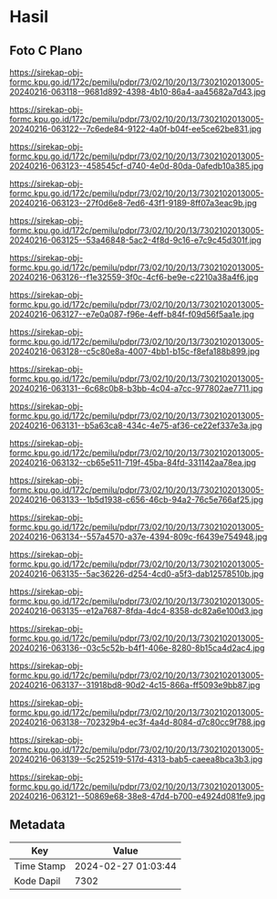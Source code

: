# Hasil

## Foto C Plano

https://sirekap-obj-formc.kpu.go.id/172c/pemilu/pdpr/73/02/10/20/13/7302102013005-20240216-063118--9681d892-4398-4b10-86a4-aa45682a7d43.jpg

https://sirekap-obj-formc.kpu.go.id/172c/pemilu/pdpr/73/02/10/20/13/7302102013005-20240216-063122--7c6ede84-9122-4a0f-b04f-ee5ce62be831.jpg

https://sirekap-obj-formc.kpu.go.id/172c/pemilu/pdpr/73/02/10/20/13/7302102013005-20240216-063123--458545cf-d740-4e0d-80da-0afedb10a385.jpg

https://sirekap-obj-formc.kpu.go.id/172c/pemilu/pdpr/73/02/10/20/13/7302102013005-20240216-063123--27f0d6e8-7ed6-43f1-9189-8ff07a3eac9b.jpg

https://sirekap-obj-formc.kpu.go.id/172c/pemilu/pdpr/73/02/10/20/13/7302102013005-20240216-063125--53a46848-5ac2-4f8d-9c16-e7c9c45d301f.jpg

https://sirekap-obj-formc.kpu.go.id/172c/pemilu/pdpr/73/02/10/20/13/7302102013005-20240216-063126--f1e32559-3f0c-4cf6-be9e-c2210a38a4f6.jpg

https://sirekap-obj-formc.kpu.go.id/172c/pemilu/pdpr/73/02/10/20/13/7302102013005-20240216-063127--e7e0a087-f96e-4eff-b84f-f09d56f5aa1e.jpg

https://sirekap-obj-formc.kpu.go.id/172c/pemilu/pdpr/73/02/10/20/13/7302102013005-20240216-063128--c5c80e8a-4007-4bb1-b15c-f8efa188b899.jpg

https://sirekap-obj-formc.kpu.go.id/172c/pemilu/pdpr/73/02/10/20/13/7302102013005-20240216-063131--6c68c0b8-b3bb-4c04-a7cc-977802ae7711.jpg

https://sirekap-obj-formc.kpu.go.id/172c/pemilu/pdpr/73/02/10/20/13/7302102013005-20240216-063131--b5a63ca8-434c-4e75-af36-ce22ef337e3a.jpg

https://sirekap-obj-formc.kpu.go.id/172c/pemilu/pdpr/73/02/10/20/13/7302102013005-20240216-063132--cb65e511-719f-45ba-84fd-331142aa78ea.jpg

https://sirekap-obj-formc.kpu.go.id/172c/pemilu/pdpr/73/02/10/20/13/7302102013005-20240216-063133--1b5d1938-c656-46cb-94a2-76c5e766af25.jpg

https://sirekap-obj-formc.kpu.go.id/172c/pemilu/pdpr/73/02/10/20/13/7302102013005-20240216-063134--557a4570-a37e-4394-809c-f6439e754948.jpg

https://sirekap-obj-formc.kpu.go.id/172c/pemilu/pdpr/73/02/10/20/13/7302102013005-20240216-063135--5ac36226-d254-4cd0-a5f3-dab12578510b.jpg

https://sirekap-obj-formc.kpu.go.id/172c/pemilu/pdpr/73/02/10/20/13/7302102013005-20240216-063135--e12a7687-8fda-4dc4-8358-dc82a6e100d3.jpg

https://sirekap-obj-formc.kpu.go.id/172c/pemilu/pdpr/73/02/10/20/13/7302102013005-20240216-063136--03c5c52b-b4f1-406e-8280-8b15ca4d2ac4.jpg

https://sirekap-obj-formc.kpu.go.id/172c/pemilu/pdpr/73/02/10/20/13/7302102013005-20240216-063137--31918bd8-90d2-4c15-866a-ff5093e9bb87.jpg

https://sirekap-obj-formc.kpu.go.id/172c/pemilu/pdpr/73/02/10/20/13/7302102013005-20240216-063138--702329b4-ec3f-4a4d-8084-d7c80cc9f788.jpg

https://sirekap-obj-formc.kpu.go.id/172c/pemilu/pdpr/73/02/10/20/13/7302102013005-20240216-063139--5c252519-517d-4313-bab5-caeea8bca3b3.jpg

https://sirekap-obj-formc.kpu.go.id/172c/pemilu/pdpr/73/02/10/20/13/7302102013005-20240216-063121--50869e68-38e8-47d4-b700-e4924d081fe9.jpg


## Metadata

| Key        | Value               |
| ---------- | ------------------- |
| Time Stamp | 2024-02-27 01:03:44 |
| Kode Dapil | 7302                |



